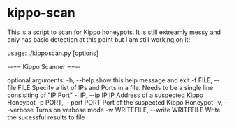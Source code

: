 kippo-scan
==========

This is a script to scan for Kippo honeypots. It is still extreamly messy and only has basic detection at this point but I am still working on it!


usage: ./kipposcan.py [options]

--== Kippo Scanner ==--

optional arguments:
  -h, --help            show this help message and exit
  -f FILE, --file FILE  Specify a list of IPs and Ports in a file. Needs to be
                        a single line consisiting of "IP:Port"
  -i IP, --ip IP        IP Address of a suspected Kippo Honeypot
  -p PORT, --port PORT  Port of the suspected Kippo Honeypot
  -v, --verbose         Turns on verbose mode
  -w WRITEFILE, --write WRITEFILE
                        Write the sucessful results to file

